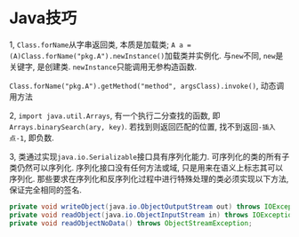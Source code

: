 # Java技巧

1, `Class.forName`从字串返回类, 本质是加载类; `A a = (A)Class.forName("pkg.A").newInstance()`加载类并实例化. 与`new`不同, `new`是关键字, 是创建类. `newInstance`只能调用无参构造函数.

`Class.forName("pkg.A").getMethod("method", argsClass).invoke()`, 动态调用方法

2, `import java.util.Arrays`, 有一个执行二分查找的函数, 即`Arrays.binarySearch(ary, key)`. 若找到则返回匹配的位置, 找不到返回`-插入点-1`, 即负数.

3, 类通过实现`java.io.Serializable`接口具有序列化能力. 可序列化的类的所有子类仍然可以序列化. 序列化接口没有任何方法或域, 只是用来在语义上标志其可以序列化. 那些要求在序列化和反序列化过程中进行特殊处理的类必须实现以下方法, 保证完全相同的签名.

```java
private void writeObject(java.io.ObjectOutputStream out) throws IOException
private void readObject(java.io.ObjectInputStream in) throws IOException, ClassNotFoundException;
private void readObjectNoData() throws ObjectStreamException;
```